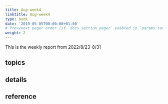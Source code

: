 ```yaml
---
title: Aug-week4
linktitle: Aug-week4
type: book
date: '2019-05-05T00:00:00+01:00'
# Prev/next pager order (if `docs_section_pager` enabled in `params.toml`)
weight: 2
---
```


This is the weekly report from 2022/8/23-8/31

## topics



## details



## reference

